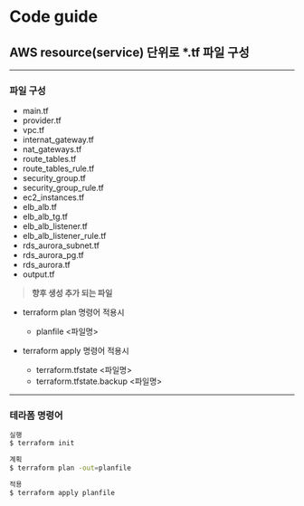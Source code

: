 # Code guide

## AWS resource(service) 단위로 *.tf 파일 구성

-----
### 파일 구성
- main.tf
- provider.tf
- vpc.tf
- internat_gateway.tf
- nat_gateways.tf
- route_tables.tf
- route_tables_rule.tf
- security_group.tf
- security_group_rule.tf
- ec2_instances.tf
- elb_alb.tf
- elb_alb_tg.tf
- elb_alb_listener.tf
- elb_alb_listener_rule.tf
- rds_aurora_subnet.tf
- rds_aurora_pg.tf
- rds_aurora.tf
- output.tf
     
     
> **향후 생성 추가 되는 파일**
- terraform plan 명령어 적용시 
    - planfile  <파일명>     

- terraform apply 명령어 적용시
    - terraform.tfstate  <파일명>
    - terraform.tfstate.backup  <파일명>

-----
### 테라폼 명령어
```sh
실행
$ terraform init 

계획
$ terraform plan -out=planfile

적용
$ terraform apply planfile
```
